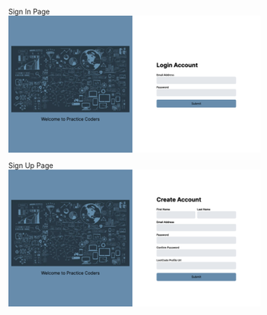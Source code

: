 Sign In Page
![Sign In Page](https://github.com/subrat0796/LeetCode-Extension-Frontend/blob/main/image.png)

Sign Up Page
![Sign Up Page](https://github.com/subrat0796/LeetCode-Extension-Frontend/blob/main/image-1.png)

